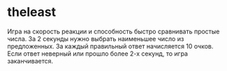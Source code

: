 # theleast
Игра на скорость реакции и способность быстро сравнивать простые числа.
За 2 секунды нужно выбрать наименьшее число из предложенных.
За каждый правильный ответ начисляется 10 очков.
Если ответ неверный или прошло более 2-х секунд, то игра заканчивается. 
